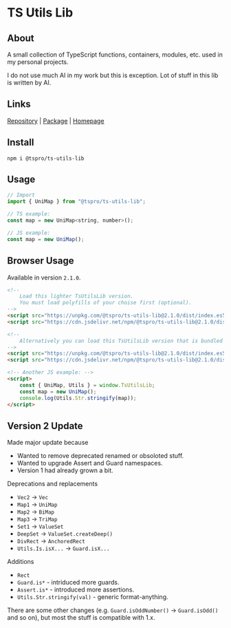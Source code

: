 # TS Utils Lib

## About
A small collection of TypeScript functions, containers, modules, etc. used
in my personal projects.

I do not use much AI in my work but this is exception. Lot of stuff in this
lib is written by AI.

## Links
[Repository](https://github.com/pahkasoft/ts-utils-lib) |
[Package](https://www.npmjs.com/package/@tspro/ts-utils-lib) |
[Homepage](https://pahkasoft.github.io/ts-utils-lib)

## Install
`npm i @tspro/ts-utils-lib`

## Usage
```js
// Import
import { UniMap } from "@tspro/ts-utils-lib";

// TS example:
const map = new UniMap<string, number>();

// JS example:
const map = new UniMap();
```

## Browser Usage
Available in version `2.1.0`.

```html
<!--
    Load this lighter TsUtilsLib version.
    You must load polyfills of your choise first (optional).
-->
<script src="https://unpkg.com/@tspro/ts-utils-lib@2.1.0/dist/index.es5.iife.js"></script>
<script src="https://cdn.jsdelivr.net/npm/@tspro/ts-utils-lib@2.1.0/dist/index.es5.iife.js"></script>

<!--
    Alternatively you can load this TsUtilsLib version that is bundled with polyfills.
-->
<script src="https://unpkg.com/@tspro/ts-utils-lib@2.1.0/dist/index.es5.polyfilled.iife.js"></script>
<script src="https://cdn.jsdelivr.net/npm/@tspro/ts-utils-lib@2.1.0/dist/index.es5.polyfilled.iife.js"></script>

<!-- Another JS example: -->
<script>
    const { UniMap, Utils } = window.TsUtilsLib;
    const map = new UniMap();
    console.log(Utils.Str.stringify(map));
</script>
```

## Version 2 Update

Made major update because
- Wanted to remove deprecated renamed or obsoloted stuff.
- Wanted to upgrade Assert and Guard namespaces.
- Version 1 had already grown a bit.

Deprecations and replacements
- `Vec2` -> `Vec`
- `Map1` -> `UniMap`
- `Map2` -> `BiMap`
- `Map3` -> `TriMap`
- `Set1` -> `ValueSet`
- `DeepSet` -> `ValueSet.createDeep()`
- `DivRect` -> `AnchoredRect`
- `Utils.Is.isX...` -> `Guard.isX...`

Additions
- `Rect`
- `Guard.is*`  - intriduced more guards.
- `Assert.is*` - introduced more assertions.
- `Utils.Str.stringify(val)` - generic format-anything.

There are some other changes (e.g. `Guard.isOddNumber()` -> `Guard.isOdd()`
and so on), but most the stuff is compatible with 1.x.
